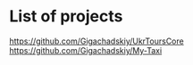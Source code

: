 # List of projects
https://github.com/Gigachadskiy/UkrToursCore <br>
https://github.com/Gigachadskiy/My-Taxi
